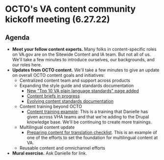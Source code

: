 # OCTO's VA content community kickoff meeting (6.27.22)

## Agenda

- **Meet your fellow content experts.** Many folks in content-specific roles on VA.gov are on the Sitewide Content and IA team. But not all of us. We'll take a few minutes to introduce ourselves, our backgrounds, and our roles here.
- **Updates from OCTO content.** We'll take a few minutes to give an update on overall OCTO content goals and initiatives:
  - Centralized content team and support across products
  - Expanding the style guide and standards documentation
    - [New "Top 10 VA plain language standards" page added](https://design.va.gov/content-style-guide/content-principles/plain-language)
    - [Content briefs in progress](https://github.com/department-of-veterans-affairs/va.gov-team/tree/master/products/content/content-briefs)
    - [Evolving content standards documentation](https://github.com/department-of-veterans-affairs/va.gov-team/tree/master/products/content/content-patterns-and-standards)
  - Content training beyond OCTO
    - [Content training example](https://www.youtube.com/watch?v=qRoMXztTDuw): This is a training that Danielle has given across VHA teams and that we're adding to the Drupal knowledge base. We'll be continuing to create more trainings.
  - Multilingual content update
    - [Preparing content for translation checklist](https://github.com/department-of-veterans-affairs/va.gov-team/blob/master/products/content-localization/editorial-resources/preparing-content-for-translation-checklist.md). This is an example of one of the efforts to set the foundation for multilingual content at VA.
  - Reusable content and omnichannel efforts
- **Mural exercise.** Ask Danielle for link.
